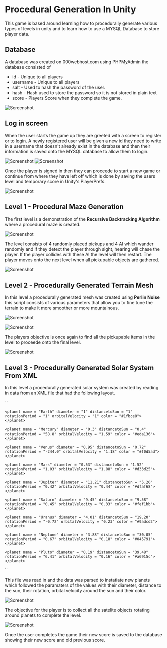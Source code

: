 # Procedural Generation In Unity

This game is based around learning how to procedurally generate various types of levels in unity and to learn how to use a MYSQL Database to store player data.

## Database

A database was created on 000webhost.com using PHPMyAdmin the database consisted of
 - id - Unique to all players
 - username - Unique to all players
 - salt - Used to hash the password of the user.
 - hash - Hash used to store the password so it is not stored in plain text
 - score - Players Score when they complete the game.

![Screenshot](https://github.com/MrSpeedy68/Unity-Procedural-Generation/blob/main/Assets/Screenshots/DB.png?raw=true)

## Log in screen

When the user starts the game up they are greeted with a screen to register or to login.
A newly registered user will be given a new id they need to write in a username that doesn't already exist in the database and then their information is saved onto the MYSQL database to allow them to login.

![Screenshot](https://github.com/MrSpeedy68/Unity-Procedural-Generation/blob/main/Assets/Screenshots/Register.png?raw=true)
![Screenshot](https://github.com/MrSpeedy68/Unity-Procedural-Generation/blob/main/Assets/Screenshots/Login.png?raw=true)

Once the player is signed in then they can proceede to start a new game or continue from where they have left off which is done by saving the users level and temporary score in Unity's PlayerPrefs.

![Screenshot](https://github.com/MrSpeedy68/Unity-Procedural-Generation/blob/main/Assets/Screenshots/PlayerLoggedin.png?raw=true)

## Level 1 - Procedural Maze Generation

The first level is a demonstration of the **Recursive Backtracking Algorithm** where a procedural maze is created.

![Screenshot](https://github.com/MrSpeedy68/Unity-Procedural-Generation/blob/main/Assets/Screenshots/Maze1.png?raw=true)

The level consists of 4 randomly placed pickups and 4 AI which wander randomly and if they detect the player through sight, hearing will chase the player. If the player collides with these AI the level will then restart. The player moves onto the next level when all pickupable objects are gathered.

![Screenshot](https://github.com/MrSpeedy68/Unity-Procedural-Generation/blob/main/Assets/Screenshots/MazeFPS.png?raw=true)

## Level 2 - Procedurally Generated Terrain Mesh

In this level a procedurally generated mesh was created using **Perlin Noise** this script consists of various parameters that allow you to fine tune the terrain to make it more smoother or more mountainous.

![Screenshot](https://user-images.githubusercontent.com/47033681/164525082-b898f45b-6ae2-4c2d-a47d-715e2156442a.png)

![Screenshot](https://github.com/MrSpeedy68/Unity-Procedural-Generation/blob/main/Assets/Screenshots/Terrain1.png?raw=true)

The players objective is once again to find all the pickupable items in the level to proceede onto the final level.

![Screenshot](https://github.com/MrSpeedy68/Unity-Procedural-Generation/blob/main/Assets/Screenshots/TerrainFPS.png?raw=true)

## Level 3 - Procedurally Generated Solar System From XML

In this level a procedurally generated solar system was created by reading in data from an XML file that had the following layout.

``<planets>
	
	<planet name = "Earth" diameter = "1" distancetoSun = "1" rotationPeriod = "1" orbitalVelocity = "1" color = "#1fbce8">
	</planet>

	<planet name = "Mercury" diameter = "0.3" distancetoSun = "0.4" rotationPeriod = "58.8" orbitalVelocity = "1.59" color = "#eda136"> </planet>

	<planet name = "Venus" diameter = "0.95" distancetoSun = "0.72" rotationPeriod = "-244.0" orbitalVelocity = "1.18" color = "#f0d5ad"> 
	</planet>

	<planet name = "Mars" diameter = "0.53" distancetoSun = "1.52" rotationPeriod = "1.03" orbitalVelocity = "1.88" color = "#d33d25"> 
	</planet>

	<planet name = "Jupiter" diameter = "11.21" distancetoSun = "5.20" rotationPeriod = "0.42" orbitalVelocity = "0.44" color = "#dfaf68"> 
	</planet>
	
	<planet name = "Saturn" diameter = "9.45" distancetoSun = "9.58" rotationPeriod = "0.45" orbitalVelocity = "0.33" color = "#fef1bb"> 
	</planet>

	<planet name = "Uranus" diameter = "4.01" distancetoSun = "19.20" rotationPeriod = "-0.72" orbitalVelocity = "0.23" color = "#9adcd2"> 
	</planet>
	
	<planet name = "Neptune" diameter = "3.88" distancetoSun = "30.05" rotationPeriod = "0.67" orbitalVelocity = "0.18" color = "#045791"> 
	</planet>
	
	<planet name = "Pluto" diameter = "0.19" distancetoSun = "39.48" rotationPeriod = "6.41" orbitalVelocity = "0.16" color = "#a6915c"> 
	</planet>


</planets>
``

This file was read in and the data was parsed to instatiate new planets which followed the paramaters of the values with their diameter, distance to the sun, their rotation, orbital velocity around the sun and their color.

![Screenshot](https://github.com/MrSpeedy68/Unity-Procedural-Generation/blob/main/Assets/Screenshots/Space1.png?raw=true)

The objective for the player is to collect all the satelite objects rotating around planets to complete the level.

![Screenshot](https://github.com/MrSpeedy68/Unity-Procedural-Generation/blob/main/Assets/Screenshots/SpaceFPS.png?raw=true)

Once the user completes the game their new score is saved to the database showing their new score and old previous score.


 
